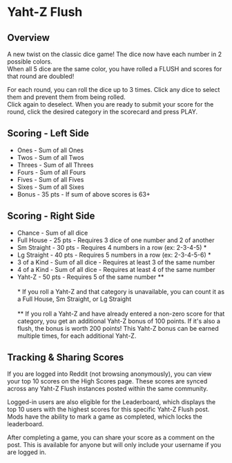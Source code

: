 # Yaht-Z Flush

## Overview
A new twist on the classic dice game! The dice now have each number in 2 possible colors.\
When all 5 dice are the same color, you have rolled a FLUSH and scores for that round are doubled!

For each round, you can roll the dice up to 3 times. Click any dice to select them and prevent them from being rolled.\
Click again to deselect. When you are ready to submit your score for the round, click the desired category in the scorecard and press PLAY.

## Scoring - Left Side

* Ones - Sum of all Ones
* Twos - Sum of all Twos
* Threes - Sum of all Threes
* Fours - Sum of all Fours
* Fives - Sum of all Fives
* Sixes - Sum of all Sixes
* Bonus - 35 pts - If sum of above scores is 63+

## Scoring - Right Side

* Chance - Sum of all dice
* Full House - 25 pts - Requires 3 dice of one number and 2 of another
* Sm Straight - 30 pts - Requires 4 numbers in a row (ex: 2-3-4-5) \*
* Lg Straight - 40 pts - Requires 5 numbers in a row (ex: 2-3-4-5-6) \*
* 3 of a Kind - Sum of all dice - Requires at least 3 of the same number
* 4 of a Kind - Sum of all dice - Requires at least 4 of the same number
* Yaht-Z - 50 pts - Requires 5 of the same number \*\*
\
\
\* If you roll a Yaht-Z and that category is unavailable, you can count it as a Full House, Sm Straight, or Lg Straight
\
\
\*\* If you roll a Yaht-Z and have already entered a non-zero score for that category,  you get an additional Yaht-Z bonus of 100 points. If it's also a flush, the bonus is worth 200 points! This Yaht-Z bonus can be earned multiple times, for each additional Yaht-Z.

## Tracking & Sharing Scores
If you are logged into Reddit (not browsing anonymously), you can view your top 10 scores on the High Scores page. These scores are synced across any Yaht-Z Flush instances posted within the same community.

Logged-in users are also eligible for the Leaderboard, which displays the top 10 users with the highest scores for this specific Yaht-Z Flush post. Mods have the ability to mark a game as completed, which locks the leaderboard.

After completing a game, you can share your score as a comment on the post. This is available for anyone but will only include your username if you are logged in.